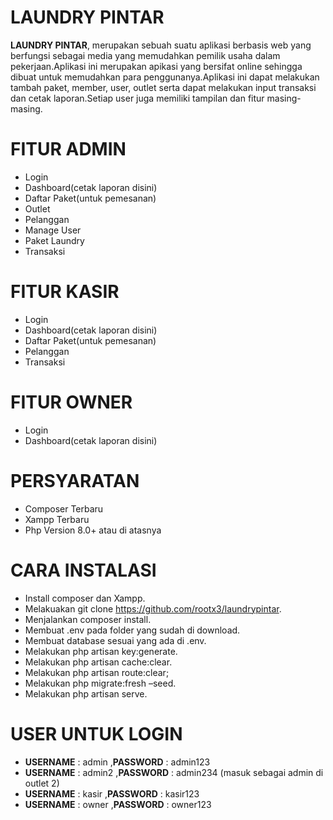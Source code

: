 
# LAUNDRY PINTAR
**LAUNDRY PINTAR**, merupakan sebuah suatu aplikasi berbasis web yang berfungsi sebagai media yang memudahkan pemilik usaha dalam pekerjaan.Aplikasi ini merupakan apikasi yang bersifat online sehingga dibuat untuk memudahkan para penggunanya.Aplikasi ini dapat melakukan tambah paket, member, user, outlet serta dapat melakukan input transaksi dan cetak laporan.Setiap user juga memiliki tampilan dan fitur masing-masing.
# FITUR ADMIN
- Login
- Dashboard(cetak laporan disini)
- Daftar Paket(untuk pemesanan)
- Outlet
- Pelanggan
- Manage User
- Paket Laundry
- Transaksi
# FITUR KASIR
- Login
- Dashboard(cetak laporan disini)
- Daftar Paket(untuk pemesanan)
- Pelanggan
- Transaksi
# FITUR OWNER
- Login
- Dashboard(cetak laporan disini)
# PERSYARATAN
- Composer Terbaru
- Xampp Terbaru
- Php Version 8.0+ atau di atasnya
# CARA INSTALASI
- Install composer dan Xampp.
- Melakuakan git clone https://github.com/rootx3/laundrypintar.
- Menjalankan composer install.
- Membuat .env pada folder yang sudah di download.
- Membuat database sesuai yang ada di .env.
- Melakukan php artisan key:generate.
- Melakukan php artisan cache:clear.
- Melakukan php artisan route:clear;
- Melakukan php migrate:fresh –seed.
- Melakukan php artisan serve.
# USER UNTUK LOGIN
- **USERNAME** : admin ,**PASSWORD** : admin123
- **USERNAME** : admin2 ,**PASSWORD** : admin234 (masuk sebagai admin di outlet 2)
- **USERNAME** : kasir ,**PASSWORD** : kasir123
- **USERNAME** : owner ,**PASSWORD** : owner123